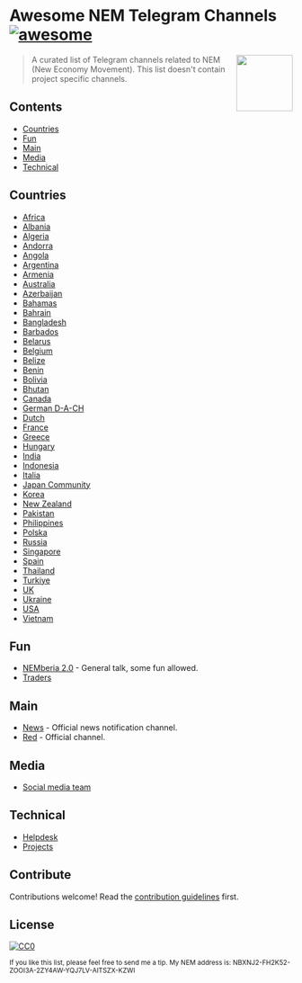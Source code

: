# Awesome NEM Telegram Channels [![awesome](https://awesome.re/badge.svg)](https://awesome.re)

[<img src="https://github.com/Sateetje/awesome-nem-projects/blob/master/awesome-nem.png" align="right" width="100">](https://nem.io)

> A curated list of Telegram channels related to NEM (New Economy Movement). This list doesn't contain project specific channels.

## Contents
* [Countries](#countries)
* [Fun](#fun)
* [Main](#main)
* [Media](#media)
* [Technical](#technical)

## Countries
* [Africa](https://t.me/NEMAfrica)
* [Albania](https://t.me/NEM_Albania)
* [Algeria](https://t.me/joinchat/Ak7wXxBA4GI2qcRcheNYag)
* [Andorra](https://t.me/joinchat/Ak7wXxFT34zHIkw6qqN6Sw)
* [Angola](https://t.me/joinchat/Ak7wXwxmkx-0AQ9BFUCWQA)
* [Argentina](https://t.me/joinchat/Ak7wX0Rbqk0axBk2ul5ZGw)
* [Armenia](https://t.me/joinchat/Ak7wX0J0i_e1wGF8z8uCKg)
* [Australia](https://t.me/joinchat/AAAAAEB5SdvCtFxW8riKPg)
* [Azerbaijan](https://t.me/joinchat/Ak7wX0Rz9AEM3aXaBE7bew)
* [Bahamas](https://t.me/joinchat/Ak7wX0Q0etlp5WDdRLlFZA)
* [Bahrain](https://t.me/joinchat/Ak7wX0RYQNQVvtQLaYEr-w)
* [Bangladesh](https://t.me/joinchat/Ak7wX0Os8s13XoKUEJrlpA)
* [Barbados](https://t.me/joinchat/Ak7wXxCZq5pktpyl4OsPXg)
* [Belarus](https://t.me/joinchat/Ak7wX0RDcEMV-nbs3uIsAg)
* [Belgium](https://t.me/joinchat/Ak7wX0RzjPUbV5iYABrnAg)
* [Belize](https://t.me/joinchat/Ak7wX0PcpwcYViOb1BflYw)
* [Benin](https://t.me/joinchat/Ak7wX0PUIgakebI5OEJOPA)
* [Bolivia](https://t.me/joinchat/Ak7wX0EnVdcXKOLy4Z7eGQ)
* [Bhutan](https://t.me/joinchat/Ak7wX0OEXbY9ubLJtTr-2w)
* [Canada](https://t.me/joinchat/AAAAAEFpPRZ0zYckXRj8vw)
* [German D-A-CH](http://t.me/nemgerman)
* [Dutch](https://t.me/NEMdutch)
* [France](https://t.me/nemfrance)
* [Greece](https://t.me/NEMgreece)
* [Hungary](https://t.me/joinchat/AAAAAEJRxNKRSiZTBJ-XZQ)
* [India](https://t.me/joinchat/AAAAAELrd4NSn2IfGDpxKQ)
* [Indonesia](https://t.me/joinchat/AAAAAAy4Z1Zvd_7UL8_6vQ)
* [Italia](https://t.me/nemitalia)
* [Japan Community](https://t.me/nemjapan)
* [Korea](https://t.me/NEMKorea)
* [New Zealand](https://t.me/NEMNZ)
* [Pakistan](https://t.me/joinchat/Ak7wXwwt7-BXUPvCmO2zDA)
* [Philippines](https://t.me/joinchat/AAAAAAvm7uTODMLyQsisMA)
* [Polska](https://t.me/nempolska)
* [Russia](https://t.me/NEMru)
* [Singapore](https://t.me/joinchat/AfZ4Sg4kpJct4caqkHrUaA)
* [Spain](https://t.me/nemspanish)
* [Thailand](https://t.me/nemthai)
* [Turkiye](https://t.me/NEMTurkiye)
* [UK](https://t.me/NEMuk)
* [Ukraine](https://t.me/NEMUkraineOfficial)
* [USA](https://t.me/nemusa)
* [Vietnam](https://t.me/NEMVietnam)

## Fun
* [NEMberia 2.0](https://t.me/nemberia) - General talk, some fun allowed.
* [Traders](https://t.me/NEMtraders)

## Main
* [News](https://t.me/newsonnem) - Official news notification channel.
* [Red](https://t.me/nemred) - Official channel.

## Media
* [Social media team](https://t.me/nemsocial)

## Technical
* [Helpdesk](https://t.me/nemhelpdesk)
* [Projects](https://t.me/nemprojects)

## Contribute
Contributions welcome! Read the [contribution guidelines](https://github.com/Sateetje/awesome-nem-telegram/blob/master/contributing.md) first.

## License
[![CC0](http://mirrors.creativecommons.org/presskit/buttons/88x31/svg/cc-zero.svg)](https://creativecommons.org/publicdomain/zero/1.0/)

<sup>If you like this list, please feel free to send me a tip. My NEM address is: NBXNJ2-FH2K52-ZOOI3A-2ZY4AW-YQJ7LV-AITSZX-KZWI</sup>
